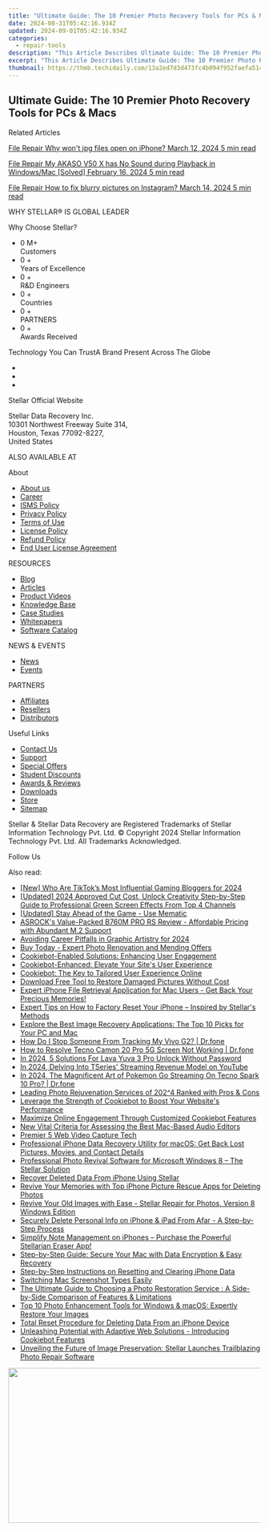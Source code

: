 ```yaml
---
title: "Ultimate Guide: The 10 Premier Photo Recovery Tools for PCs & Macs"
date: 2024-08-31T05:42:16.934Z
updated: 2024-09-01T05:42:16.934Z
categories:
  - repair-tools
description: "This Article Describes Ultimate Guide: The 10 Premier Photo Recovery Tools for PCs & Macs"
excerpt: "This Article Describes Ultimate Guide: The 10 Premier Photo Recovery Tools for PCs & Macs"
thumbnail: https://thmb.techidaily.com/13a2ed7d3d473fc4b094f952faefa5141a38181bbb0354fc87e696c7a5f69650.png
---
```


## Ultimate Guide: The 10 Premier Photo Recovery Tools for PCs & Macs

Related Articles

[File Repair  Why won't jpg files open on iPhone? March 12, 2024  5 min read](https://tools.techidaily.com/stellardata-recovery/buy-now/)

[File Repair  My AKASO V50 X has No Sound during Playback in Windows/Mac \[Solved\] February 16, 2024  5 min read ](https://tools.techidaily.com/stellardata-recovery/buy-now/)

[File Repair  How to fix blurry pictures on Instagram? March 14, 2024  5 min read](https://tools.techidaily.com/stellardata-recovery/buy-now/)

 WHY STELLAR® IS GLOBAL LEADER

 Why Choose Stellar?

* 0  M+  
Customers
* 0 +  
Years of Excellence
* 0 +  
R&D Engineers
* 0 +  
Countries
* 0 +  
PARTNERS
* 0 +  
Awards Received

 Technology You Can TrustA Brand Present Across The Globe

* [](https://www.stellarinfo.com/images/v7/ISO-27001-2013-Certificate.pdf)
* [](https://www.stellarinfo.com/images/v7/ISO-9001-2008Certificate.pdf)
* [](https://tools.techidaily.com/stellardata-recovery/buy-now/)

 Stellar Official Website

 Stellar Data Recovery Inc.  
 10301 Northwest Freeway Suite 314,  
 Houston, Texas 77092-8227,  
 United States

 ALSO AVAILABLE AT

 About

* [About us](https://tools.techidaily.com/stellardata-recovery/buy-now/)
* [Career](https://tools.techidaily.com/stellardata-recovery/buy-now/)
* [ISMS Policy](https://tools.techidaily.com/stellardata-recovery/buy-now/)
* [Privacy Policy](https://tools.techidaily.com/stellardata-recovery/buy-now/)
* [Terms of Use](https://tools.techidaily.com/stellardata-recovery/buy-now/)
* [License Policy](https://www.stellarinfo.com/software-licensing-usage.php)
* [Refund Policy](https://tools.techidaily.com/stellardata-recovery/buy-now/)
* [End User License Agreement](https://tools.techidaily.com/stellardata-recovery/buy-now/)

 RESOURCES

* [Blog](https://tools.techidaily.com/stellardata-recovery/buy-now/)
* [Articles](https://tools.techidaily.com/stellardata-recovery/buy-now/)
* [Product Videos](https://tools.techidaily.com/stellardata-recovery/buy-now/)
* [Knowledge Base](https://tools.techidaily.com/stellardata-recovery/buy-now/)
* [Case Studies](https://tools.techidaily.com/stellardata-recovery/buy-now/)
* [Whitepapers](https://tools.techidaily.com/stellardata-recovery/buy-now/)
* [Software Catalog](https://tools.techidaily.com/stellardata-recovery/buy-now/)

 NEWS & EVENTS

* [News](https://tools.techidaily.com/stellardata-recovery/buy-now/)
* [Events](https://www.stellarinfo.com/affiliate-summit/affiliate-summit.php)

 PARTNERS

* [Affiliates](https://tools.techidaily.com/stellardata-recovery/buy-now/)
* [Resellers](https://tools.techidaily.com/stellardata-recovery/buy-now/)
* [Distributors](https://tools.techidaily.com/stellardata-recovery/buy-now/)

 Useful Links

* [Contact Us](https://www.stellarinfo.com/contact/contact-us.php)
* [Support](https://tools.techidaily.com/stellardata-recovery/buy-now/)
* [Special Offers](https://tools.techidaily.com/stellardata-recovery/buy-now/)
* [Student Discounts](https://www.stellarinfo.com/student-discount/)
* [Awards & Reviews](https://tools.techidaily.com/stellardata-recovery/buy-now/)
* [Downloads](https://www.stellarinfo.com/download.php)
* [Store](https://tools.techidaily.com/stellardata-recovery/buy-now/)
* [Sitemap](https://www.stellarinfo.com/sitemap.php)

 Stellar & Stellar Data Recovery are Registered Trademarks of Stellar Information Technology Pvt. Ltd. © Copyright 2024 Stellar Information Technology Pvt. Ltd. All Trademarks Acknowledged.

Follow Us [](https://www.facebook.com/stellardata) [](https://twitter.com/stellarinfo) [](https://www.linkedin.com/company/stellardatarecovery/) [](https://www.youtube.com/c/stellardatarecovery)

<ins class="adsbygoogle"
     style="display:block"
     data-ad-format="autorelaxed"
     data-ad-client="ca-pub-7571918770474297"
     data-ad-slot="1223367746"></ins>



<ins class="adsbygoogle"
     style="display:block"
     data-ad-client="ca-pub-7571918770474297"
     data-ad-slot="8358498916"
     data-ad-format="auto"
     data-full-width-responsive="true"></ins>

<span class="atpl-alsoreadstyle">Also read:</span>
<div><ul>
<li><a href="https://tiktok-videos.techidaily.com/new-who-are-tiktoks-most-influential-gaming-bloggers-for-2024/"><u>[New] Who Are TikTok’s Most Influential Gaming Bloggers for 2024</u></a></li>
<li><a href="https://youtube-lab.techidaily.com/ed-2024-approved-cut-cost-unlock-creativity-step-by-step-guide-to-professional-green-screen-effects-from-top-4-channels/"><u>[Updated] 2024 Approved  Cut Cost, Unlock Creativity  Step-by-Step Guide to Professional Green Screen Effects From Top 4 Channels</u></a></li>
<li><a href="https://extra-skills.techidaily.com/updated-stay-ahead-of-the-game-use-mematic/"><u>[Updated] Stay Ahead of the Game - Use Mematic</u></a></li>
<li><a href="https://hardware-reviews.techidaily.com/asrocks-value-packed-b760m-pro-rs-review-affordable-pricing-with-abundant-m2-support/"><u>ASROCK's Value-Packed B760M PRO RS Review - Affordable Pricing with Abundant M.2 Support</u></a></li>
<li><a href="https://article-tips.techidaily.com/avoiding-career-pitfalls-in-graphic-artistry-for-2024/"><u>Avoiding Career Pitfalls in Graphic Artistry for 2024</u></a></li>
<li><a href="https://data-safeguard.techidaily.com/buy-today-expert-photo-renovation-and-mending-offers/"><u>Buy Today - Expert Photo Renovation and Mending Offers</u></a></li>
<li><a href="https://data-safeguard.techidaily.com/cookiebot-enabled-solutions-enhancing-user-engagement/"><u>Cookiebot-Enabled Solutions: Enhancing User Engagement</u></a></li>
<li><a href="https://data-safeguard.techidaily.com/cookiebot-enhanced-elevate-your-sites-user-experience/"><u>Cookiebot-Enhanced: Elevate Your Site's User Experience</u></a></li>
<li><a href="https://data-safeguard.techidaily.com/cookiebot-the-key-to-tailored-user-experience-online/"><u>Cookiebot: The Key to Tailored User Experience Online</u></a></li>
<li><a href="https://data-safeguard.techidaily.com/download-free-tool-to-restore-damaged-pictures-without-cost/"><u>Download Free Tool to Restore Damaged Pictures Without Cost</u></a></li>
<li><a href="https://data-safeguard.techidaily.com/expert-iphone-file-retrieval-application-for-mac-users-get-back-your-precious-memories/"><u>Expert iPhone File Retrieval Application for Mac Users - Get Back Your Precious Memories!</u></a></li>
<li><a href="https://data-safeguard.techidaily.com/expert-tips-on-how-to-factory-reset-your-iphone-inspired-by-stellars-methods/"><u>Expert Tips on How to Factory Reset Your iPhone – Inspired by Stellar's Methods</u></a></li>
<li><a href="https://data-safeguard.techidaily.com/explore-the-best-image-recovery-applications-the-top-10-picks-for-your-pc-and-mac/"><u>Explore the Best Image Recovery Applications: The Top 10 Picks for Your PC and Mac</u></a></li>
<li><a href="https://android-location-track.techidaily.com/how-do-i-stop-someone-from-tracking-my-vivo-g2-drfone-by-drfone-virtual-android/"><u>How Do I Stop Someone From Tracking My Vivo G2? | Dr.fone</u></a></li>
<li><a href="https://fix-guide.techidaily.com/how-to-resolve-tecno-camon-20-pro-5g-screen-not-working-drfone-by-drfone-fix-android-problems-fix-android-problems/"><u>How to Resolve Tecno Camon 20 Pro 5G Screen Not Working | Dr.fone</u></a></li>
<li><a href="https://android-unlock.techidaily.com/in-2024-5-solutions-for-lava-yuva-3-pro-unlock-without-password-by-drfone-android/"><u>In 2024, 5 Solutions For Lava Yuva 3 Pro Unlock Without Password</u></a></li>
<li><a href="https://youtube-zero.techidaily.com/24-delving-into-tseries-streaming-revenue-model-on-youtube/"><u>In 2024, Delving Into TSeries' Streaming Revenue Model on YouTube</u></a></li>
<li><a href="https://android-pokemon-go.techidaily.com/in-2024-the-magnificent-art-of-pokemon-go-streaming-on-tecno-spark-10-pro-drfone-by-drfone-virtual-android/"><u>In 2024, The Magnificent Art of Pokemon Go Streaming On Tecno Spark 10 Pro? | Dr.fone</u></a></li>
<li><a href="https://data-safeguard.techidaily.com/leading-photo-rejuvenation-services-of-2024-ranked-with-pros-and-cons/"><u>Leading Photo Rejuvenation Services of 202^4 Ranked with Pros & Cons</u></a></li>
<li><a href="https://data-safeguard.techidaily.com/leverage-the-strength-of-cookiebot-to-boost-your-websites-performance/"><u>Leverage the Strength of Cookiebot to Boost Your Website's Performance</u></a></li>
<li><a href="https://data-safeguard.techidaily.com/maximize-online-engagement-through-customized-cookiebot-features/"><u>Maximize Online Engagement Through Customized Cookiebot Features</u></a></li>
<li><a href="https://audio-shaping.techidaily.com/new-vital-criteria-for-assessing-the-best-mac-based-audio-editors/"><u>New Vital Criteria for Assessing the Best Mac-Based Audio Editors</u></a></li>
<li><a href="https://digital-screen-recording.techidaily.com/premier-5-web-video-capture-tech/"><u>Premier 5 Web Video Capture Tech</u></a></li>
<li><a href="https://data-safeguard.techidaily.com/professional-iphone-data-recovery-utility-for-macos-get-back-lost-pictures-movies-and-contact-details/"><u>Professional iPhone Data Recovery Utility for macOS: Get Back Lost Pictures, Movies, and Contact Details</u></a></li>
<li><a href="https://data-safeguard.techidaily.com/professional-photo-revival-software-for-microsoft-windows-8-the-stellar-solution/"><u>Professional Photo Revival Software for Microsoft Windows 8 – The Stellar Solution</u></a></li>
<li><a href="https://data-safeguard.techidaily.com/recover-deleted-data-from-iphone-using-stellar/"><u>Recover Deleted Data From iPhone Using Stellar</u></a></li>
<li><a href="https://data-safeguard.techidaily.com/revive-your-memories-with-top-iphone-picture-rescue-apps-for-deleting-photos/"><u>Revive Your Memories with Top iPhone Picture Rescue Apps for Deleting Photos</u></a></li>
<li><a href="https://data-safeguard.techidaily.com/revive-your-old-images-with-ease-stellar-repair-for-photos-version-8-windows-edition/"><u>Revive Your Old Images with Ease - Stellar Repair for Photos, Version 8 Windows Edition</u></a></li>
<li><a href="https://data-safeguard.techidaily.com/securely-delete-personal-info-on-iphone-and-ipad-from-afar-a-step-by-step-process/"><u>Securely Delete Personal Info on iPhone & iPad From Afar - A Step-by-Step Process</u></a></li>
<li><a href="https://data-safeguard.techidaily.com/simplify-note-management-on-iphones-purchase-the-powerful-stellarian-eraser-app/"><u>Simplify Note Management on iPhones – Purchase the Powerful Stellarian Eraser App!</u></a></li>
<li><a href="https://data-safeguard.techidaily.com/step-by-step-guide-secure-your-mac-with-data-encryption-and-easy-recovery/"><u>Step-by-Step Guide: Secure Your Mac with Data Encryption & Easy Recovery</u></a></li>
<li><a href="https://data-safeguard.techidaily.com/step-by-step-instructions-on-resetting-and-clearing-iphone-data/"><u>Step-by-Step Instructions on Resetting and Clearing iPhone Data</u></a></li>
<li><a href="https://screen-capture.techidaily.com/switching-mac-screenshot-types-easily/"><u>Switching Mac Screenshot Types Easily</u></a></li>
<li><a href="https://data-safeguard.techidaily.com/the-ultimate-guide-to-choosing-a-photo-restoration-service-a-side-by-side-comparison-of-features-and-limitations/"><u>The Ultimate Guide to Choosing a Photo Restoration Service : A Side-by-Side Comparison of Features & Limitations</u></a></li>
<li><a href="https://data-safeguard.techidaily.com/top-10-photo-enhancement-tools-for-windows-and-macos-expertly-restore-your-images/"><u>Top 10 Photo Enhancement Tools for Windows & macOS: Expertly Restore Your Images</u></a></li>
<li><a href="https://data-safeguard.techidaily.com/total-reset-procedure-for-deleting-data-from-an-iphone-device/"><u>Total Reset Procedure for Deleting Data From an iPhone Device</u></a></li>
<li><a href="https://data-safeguard.techidaily.com/unleashing-potential-with-adaptive-web-solutions-introducing-cookiebot-features/"><u>Unleashing Potential with Adaptive Web Solutions - Introducing Cookiebot Features</u></a></li>
<li><a href="https://data-safeguard.techidaily.com/unveiling-the-future-of-image-preservation-stellar-launches-trailblazing-photo-repair-software/"><u>Unveiling the Future of Image Preservation: Stellar Launches Trailblazing Photo Repair Software</u></a></li>
</ul></div>

<!-- affiliate ads begin -->
<a href="https://martinic.evyy.net/c/5597632/1422856/4482" target="_top" id="1422856"><img src="//a.impactradius-go.com/display-ad/4482-1422856" border="0" alt="" width="580" height="309"/></a>
<!-- affiliate ads end -->